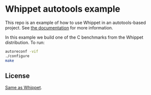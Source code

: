 # Whippet autotools example

This repo is an example of how to use Whippet in an autotools-based
project.  See [the documentation](./whippet/doc/manual.md#gnu-autotools)
for more information.

In this example we build one of the C benchmarks from the Whippet
distribution.  To run:

```bash
autoreconf -vif
./configure
make
```

## License

[Same as Whippet](./whippet/README.md#license).
